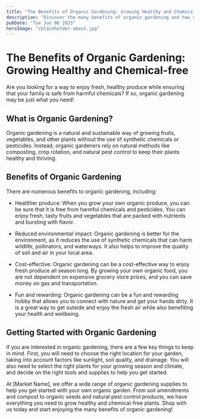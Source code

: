 ```yaml
---
title: "The Benefits of Organic Gardening: Growing Healthy and Chemical-free"
description: "Discover the many benefits of organic gardening and how you can grow healthy and chemical-free with our organic gardening supplies. Read on to learn more!"
pubDate: "Tue Jun 06 2023"
heroImage: "/placeholder-about.jpg"
---
```


# The Benefits of Organic Gardening: Growing Healthy and Chemical-free

Are you looking for a way to enjoy fresh, healthy produce while ensuring that your family is safe from harmful chemicals? If so, organic gardening may be just what you need!

## What is Organic Gardening?

Organic gardening is a natural and sustainable way of growing fruits, vegetables, and other plants without the use of synthetic chemicals or pesticides. Instead, organic gardeners rely on natural methods like composting, crop rotation, and natural pest control to keep their plants healthy and thriving.

## Benefits of Organic Gardening

There are numerous benefits to organic gardening, including:

- Healthier produce: When you grow your own organic produce, you can be sure that it is free from harmful chemicals and pesticides. You can enjoy fresh, tasty fruits and vegetables that are packed with nutrients and bursting with flavor.

- Reduced environmental impact: Organic gardening is better for the environment, as it reduces the use of synthetic chemicals that can harm wildlife, pollinators, and waterways. It also helps to improve the quality of soil and air in your local area.

- Cost-effective: Organic gardening can be a cost-effective way to enjoy fresh produce all season long. By growing your own organic food, you are not dependent on expensive grocery store prices, and you can save money on gas and transportation.

- Fun and rewarding: Organic gardening can be a fun and rewarding hobby that allows you to connect with nature and get your hands dirty. It is a great way to get outside and enjoy the fresh air while also benefiting your health and wellbeing.

## Getting Started with Organic Gardening

If you are interested in organic gardening, there are a few key things to keep in mind. First, you will need to choose the right location for your garden, taking into account factors like sunlight, soil quality, and drainage. You will also need to select the right plants for your growing season and climate, and decide on the right tools and supplies to help you get started.

At [Market Name], we offer a wide range of organic gardening supplies to help you get started with your own organic garden. From soil amendments and compost to organic seeds and natural pest control products, we have everything you need to grow healthy and chemical-free plants. Shop with us today and start enjoying the many benefits of organic gardening!